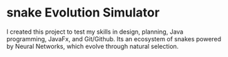 # snake Evolution Simulator

I created this project to test my skills in design, planning, Java programming, JavaFx, and Git/Github.
Its an ecosystem of snakes powered by Neural Networks, which evolve through natural selection.
